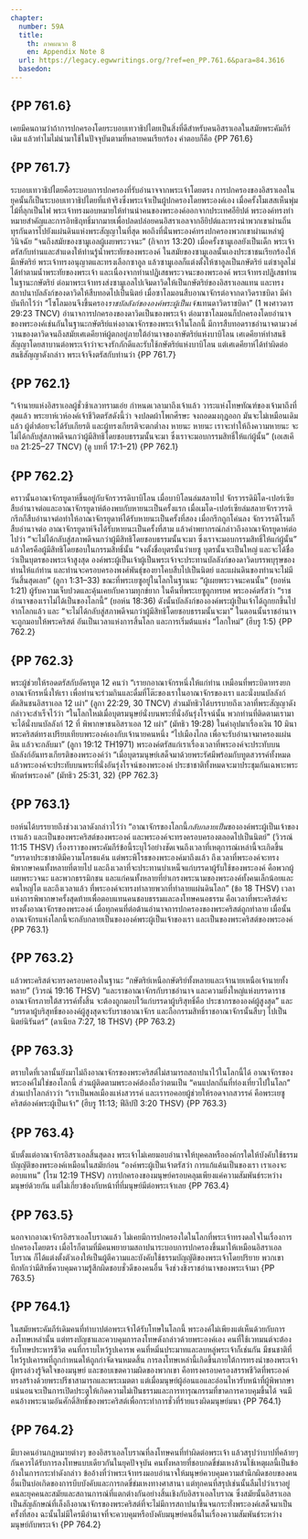 ```yaml
---
chapter:
  number: 59A
  title:
    th: ภาคผนวก 8
    en: Appendix Note 8
  url: https://legacy.egwwritings.org/?ref=en_PP.761.6&para=84.3616
  basedon:
---
```


## {PP 761.6}

เคยมีคนถามว่าถ้าการปกครองโดยระบอบเทวาธิปไตยเป็นสิ่งที่ดีสำหรับคนอิสราเอลในสมัยพระคัมภีร์เดิม แล้วทำไมไม่นำมาใช้ในปัจจุบันตามที่หลายคนเรียกร้อง คำตอบก็คือ {PP 761.6}

## {PP 761.7}

ระบอบเทวาธิปไตยคือระบอบการปกครองที่รับอำนาจจากพระเจ้าโดยตรง การปกครองของอิสราเอลในยุคนั้นก็เป็นระบอบเทวาธิปไตยที่แท้จริงซึ่งพระเจ้าเป็นผู้ปกครองโดยพระองค์เอง เมื่อครั้งโมเสสเห็นพุ่มไม้ที่ลุกเป็นไฟ พระเจ้าทรงมอบหมายให้ท่านนำคนของพระองค์ออกจากประเทศอียิปต์ พระองค์ทรงทำหมายสำคัญและการอิทธิฤทธิ์มากมายเพื่อปลดปล่อยคนอิสราเอลจากอียิปต์และทรงนำพวกเขาผ่านถิ่นทุรกันดารไปยังแผ่นดินแห่งพระสัญญาในที่สุด พอถึงที่นั่นพระองค์ทรงปกครองพวกเขาผ่านเหล่าผู้วินิจฉัย “จนถึงสมัยของซามูเอลผู้เผยพระวจนะ” (กิจการ 13:20) เมื่อครั้งซามูเอลยังเป็นเด็ก พระเจ้าตรัสกับท่านและสำแดงให้ท่านรู้น้ำพระทัยของพระองค์ ในสมัยของซามูเอลนั้นเองประชาชนเรียกร้องให้มีกษัตริย์ พระเจ้าทรงอนุญาตและทรงเลือกซาอูล แล้วซามูเอลก็แต่งตั้งให้ซาอูลเป็นกษัตริย์ แต่ซาอูลไม่ได้ทำตามน้ำพระทัยของพระเจ้า และเนื่องจากท่านปฏิเสธพระวจนะของพระองค์ พระเจ้าทรงปฏิเสธท่านในฐานะกษัตริย์ ต่อมาพระเจ้าทรงส่งซามูเอลไปเจิมดาวิดให้เป็นกษัตริย์ของอิสราเอลแทน และทรงสถาปนาบัลลังก์ของดาวิดให้สืบทอดไปเป็นนิตย์ เมื่อซาโลมอนสืบอาณาจักรต่อจากดาวิดราชบิดา มีคำบันทึกไว้ว่า “โซโลมอนจึงขึ้นครอง*ราชบัลลังก์ขององค์พระผู้เป็นเจ้า*แทนดาวิดราชบิดา” (1 พงศาวดาร 29:23 TNCV) อำนาจการปกครองของดาวิดเป็นของพระเจ้า ต่อมาซาโลมอนก็ปกครองโดยอำนาจของพระองค์เช่นกันในฐานะกษัตริย์แห่งอาณาจักรของพระเจ้าในโลกนี้ มีการสืบทอดราชอำนาจตามวงศ์วานของดาวิดจนถึงสมัยเศเดคียาห์ผู้ตกอยู่ภายใต้อำนาจของกษัตริย์แห่งบาบิโลน เศเดคียาห์ทำสนธิสัญญาโดยสาบานต่อพระเจ้าว่าจะจงรักภักดีและรับใช้กษัตริย์แห่งบาบิโลน แต่เศเดคียาห์ได้ทำผิดต่อสนธิสัญญาดังกล่าว พระเจ้าจึงตรัสกับท่านว่า {PP 761.7}

## {PP 762.1}

“เจ้านายแห่งอิสราเอลผู้ชั่วช้าเลวทรามเอ๋ย กำหนดเวลามาถึงเจ้าแล้ว วาระแห่งโทษทัณฑ์ของเจ้ามาถึงที่สุดแล้ว พระยาห์เวห์องค์เจ้าชีวิตตรัสดังนี้ว่า จงปลดผ้าโพกศีรษะ จงถอดมงกุฎออก มันจะไม่เหมือนเดิมแล้ว ผู้ต่ำต้อยจะได้รับเกียรติ และผู้ทรงเกียรติจะตกต่ำลง หายนะ หายนะ เราจะทำให้ถึงความหายนะ จะไม่ได้กลับสู่สภาพดีจนกว่าผู้มีสิทธิโดยชอบธรรมนั้นจะมา ซึ่งเราจะมอบกรรมสิทธิ์ให้แก่ผู้นั้น” (เอเสเคียล 21:25–27 TNCV) (ดู บทที่ 17:1–21) {PP 762.1}

## {PP 762.2}

คราวนั้นอาณาจักรยูดาห์ขึ้นอยู่กับจักรวรรดิบาบิโลน เมื่อบาบิโลนล่มสลายไป จักรวรรดิมิโด-เปอร์เซียสืบอำนาจต่อและอาณาจักรยูดาห์ต้องพบกับหายนะเป็นครั้งแรก เมื่อเมโด-เปอร์เซียล่มสลายจักรวรรดิกรีกก็สืบอำนาจต่อทำให้อาณาจักรยูดาห์ได้รับหายนะเป็นครั้งที่สอง เมื่อกรีกถูกโค่นลง จักรวรรดิโรมก็สืบอำนาจต่อ อาณาจักรยูดาห์จึงได้รับหายนะเป็นครั้งที่สาม แล้วคำพยากรณ์กล่าวถึงอาณาจักรยูดาห์ต่อไปว่า “จะไม่ได้กลับสู่สภาพดีจนกว่าผู้มีสิทธิโดยชอบธรรมนั้นจะมา ซึ่งเราจะมอบกรรมสิทธิ์ให้แก่ผู้นั้น” แล้วใครคือผู้มีสิทธิโดยชอบในกรรมสิทธิ์นั้น “จงตั้งชื่อบุตรนั้นว่าเยซู บุตรนั้นจะเป็นใหญ่ และจะได้ชื่อว่าเป็นบุตรของพระเจ้าสูงสุด องค์พระผู้เป็นเจ้าผู้เป็นพระเจ้าจะประทานบัลลังก์ของดาวิดบรรพบุรุษของท่านให้แก่ท่าน และท่านจะครอบครองพงศ์พันธุ์ของยาโคบสืบไปเป็นนิตย์ และแผ่นดินของท่านจะไม่มีวันสิ้นสุดเลย” (ลูกา 1:31–33) ขณะที่พระเยซูอยู่ในโลกในฐานนะ “ผู้เผยพระวจนะคนนั้น” (ยอห์น 1:21) ผู้รับความเจ็บปวดและคุ้นเคยกับความทุกข์ยาก ในคืนที่พระเยซูถูกทรยศ พระองค์ตรัสว่า “ราชอำนาจของเราไม่ได้เป็นของโลกนี้” (ยอห์น 18:36) ดังนั้นบัลลังก์ขององค์พระผู้เป็นเจ้าได้ถูกยกขึ้นไปจากโลกแล้ว และ “จะไม่ได้กลับสู่สภาพดีจนกว่าผู้มีสิทธิโดยชอบธรรมนั้นจะมา” ในตอนนั้นราชอำนาจจะถูกมอบให้พระคริสต์ อันเป็นเวลาแห่งการสิ้นโลก และการเริ่มต้นแห่ง “โลกใหม่” (ฮีบรู 1:5) {PP 762.2}

## {PP 762.3}

พระผู้ช่วยให้รอดตรัสกับอัครทูต 12 คนว่า “เรายกอาณาจักรหนึ่งให้แก่ท่าน เหมือนที่พระบิดาทรงยกอาณาจักรหนึ่งให้เรา เพื่อท่านจะร่วมกินและดื่มที่โต๊ะของเราในอาณาจักรของเรา และนั่งบนบัลลังก์ตัดสินชนอิสราเอล 12 เผ่า” (ลูกา 22:29, 30 TNCV) ส่วนมัทธิวได้บรรบายถึงเวลาที่พระสัญญาดังกล่าวจะสำเร็จไว้ว่า “ในโลกใหม่เมื่อบุตรมนุษย์นั่งบนพระที่นั่งอันรุ่งโรจน์นั้น พวกท่านที่ติดตามเรามาจะได้นั่งบนบัลลังก์ 12 ที่ พิพากษาชนอิสราเอล 12 เผ่า” (มัทธิว 19:28) ในคำอุปมาเรื่องเงิน 10 มินา พระคริสต์ทรงเปรียบเทียบพระองค์เองกับเจ้านายคนหนึ่ง “ไปเมืองไกล เพื่อจะรับอำนาจมาครองแผ่นดิน แล้วจะกลับมา” (ลูกา 19:12 TH1971) พระองค์ตรัสแก่เราเรื่องเวลาที่พระองค์จะประทับบนบัลลังก์อันทรงเกียรติ<!--Jeremiah 14:21 TNCV-->ของพระองค์ว่า “เมื่อบุตรมนุษย์เสด็จมาด้วยพระรัศมีพร้อมกับทูตสวรรค์ทั้งหมด แล้วพระองค์จะประทับบนพระที่นั่งอันรุ่งโรจน์ของพระองค์ ประชาชาติทั้งหมดจะมาประชุมกันเฉพาะพระพักตร์พระองค์” (มัทธิว 25:31, 32) {PP 762.3}

## {PP 763.1}

ยอห์นได้บรรยายถึงช่วงเวลาดังกล่าวไว้ว่า “อาณาจักรของโลกนี้*กลับกลายเป็น*ขององค์พระผู้เป็นเจ้าของเราแล้ว และเป็นของพระคริสต์ของพระองค์ และพระองค์จะทรงครอบครองตลอดไปเป็นนิตย์” (วิวรณ์ 11:15 THSV) เรื่องราวของพระคัมภีร์ข้อนี้ระบุไว้อย่างชัดเจนถึงเวลาที่เหตุการณ์เหล่านี้จะเกิดขึ้น “บรรดาประชาชาติมีความโกรธแค้น แต่พระพิโรธของพระองค์มาถึงแล้ว ถึงเวลาที่พระองค์จะทรงพิพากษาคนทั้งหลายที่ตายไป และถึงเวลาที่จะประทานบำเหน็จแก่บรรดาผู้รับใช้ของพระองค์ คือพวกผู้เผยพระวจนะ และพวกธรรมิกชน และแก่คนทั้งหลายที่ยำเกรงพระนามของพระองค์ทั้งคนเล็กน้อยและคนใหญ่โต และถึงเวลาแล้ว ที่พระองค์จะทรงทำลายพวกที่ทำลายแผ่นดินโลก” (ข้อ 18 THSV) เวลาแห่งการพิพากษาครั้งสุดท้ายเพื่อตอบแทนคนชอบธรรมและลงโทษคนอธรรม คือเวลาที่พระคริสต์จะทรงตั้งอาณาจักรของพระองค์ เมื่อทุกคนที่ต่อต้านอำนาจการปกครองของพระคริสต์ถูกทำลาย เมื่อนั้นอาณาจักรแห่งโลกนี้จะกลับกลายเป็นขององค์พระผู้เป็นเจ้าของเรา และเป็นของพระคริสต์ของพระองค์ {PP 763.1}

## {PP 763.2}

แล้วพระคริสต์จะทรงครอบครองในฐานะ “กษัตริย์เหนือกษัตริย์ทั้งหลายและเจ้านายเหนือเจ้านายทั้งหลาย” (วิวรณ์ 19:16 THSV) “และราชอาณาจักรกับราชอำนาจ และความยิ่งใหญ่แห่งบรรดาราชอาณาจักรภายใต้สวรรค์ทั้งสิ้น จะต้องถูกมอบไว้แก่บรรดาผู้บริสุทธิ์คือ ประชากรขององค์ผู้สูงสุด” และ “บรรดาผู้บริสุทธิ์ขององค์ผู้สูงสุดจะรับราชอาณาจักร และถือกรรมสิทธิ์ราชอาณาจักรนั้นสืบๆ ไปเป็นนิตย์นิรันดร์” (ดาเนียล 7:27, 18 THSV) {PP 763.2}

## {PP 763.3}

ตราบใดที่เวลานั้นยังมาไม่ถึงอาณาจักรของพระคริสต์ไม่สามารถสถาปนาไว้ในโลกนี้ได้ อาณาจักรของพระองค์ไม่ใช่ของโลกนี้ ส่วนผู้ติดตามพระองค์ต้องถือว่าตนเป็น “คนแปลกถิ่นที่ท่องเที่ยวไปในโลก” ส่วนเปาโลกล่าวว่า “เราเป็นพลเมืองแห่งสวรรค์ และเรารอคอยผู้ช่วยให้รอดจากสวรรค์ คือพระเยซูคริสต์องค์พระผู้เป็นเจ้า” (ฮีบรู 11:13; ฟีลิปปี 3:20 THSV) {PP 763.3}

## {PP 763.4}

นับตั้งแต่อาณาจักรอิสราเอลสิ้นสุดลง พระเจ้าไม่เคยมอบอำนาจให้บุคคลหรือองค์กรใดให้บังคับใช้ธรรมบัญญัติของพระองค์เหมือนในสมัยก่อน “องค์พระผู้เป็นเจ้าตรัสว่า การแก้แค้นเป็นของเรา เราเองจะตอบแทน” (โรม 12:19 THSV) การปกครองของมนุษย์ครอบคลุมเพียงแค่ความสัมพันธ์ระหว่างมนุษย์ด้วยกัน แต่ไม่เกี่ยวข้องกับหน้าที่ที่มนุษย์มีต่อพระเจ้าเลย {PP 763.4}

## {PP 763.5}

นอกจากอาณาจักรอิสราเอลโบราณแล้ว ไม่เคยมีการปกครองใดในโลกที่พระเจ้าทรงดลใจในเรื่องการปกครองโดยตรง เมื่อไรก็ตามที่มีคนพยายามสถาปนาระบอบการปกครองขึ้นมาให้เหมือนอิสราเอลโบราณ ก็ได้แต่งตั้งตัวเองให้เป็นผู้ตีความและบังคับใช้ธรรมบัญญัติของพระเจ้าโดยปริยาย พวกเขาทึกทักว่ามีสิทธิ์ควบคุมความรู้สึกผิดชอบชั่วดีของคนอื่น จึงช่วงชิงราชอำนาจของพระเจ้ามา {PP 763.5}

## {PP 764.1}

ในสมัยพระคัมภีร์เดิมคนที่ทำบาปต่อพระเจ้าได้รับโทษในโลกนี้ พระองค์ไม่เพียงแต่เห็นด้วยกับการลงโทษเหล่านั้น แต่ทรงบัญชาและควบคุมการลงโทษดังกล่าวด้วยพระองค์เอง คนที่ใช้เวทมนต์จะต้องรับโทษประหารชีวิต คนที่กราบไหว้รูปเคารพ คนที่หมิ่นประมาทและลบหลู่พระเจ้าก็เช่นกัน มีชนชาติที่ไหว้รูปเคารพที่ถูกกำหนดให้ถูกกำจัดจนหมดสิ้น การลงโทษเหล่านี้เกิดขึ้นภายใต้การทรงนำของพระเจ้าผู้ทรงล่วงรู้จิตใจของมนุษย์ และขอบเขตความผิดของพวกเขา คือทรงครอบครองสรรพชีวิตที่พระองค์ทรงสร้างด้วยพระปรีชาสามารถและพระเมตตา แต่เมื่อมนุษย์ผู้อ่อนแอและอ่อนไหวรับหน้าที่ผู้พิพากษา แน่นอนจะเป็นการเปิดประตูให้เกิดความไม่เป็นธรรมและการทารุณกรรมที่ขาดการควบคุมขึ้นได้ จนมีคนอ้างพระนามอันศักดิ์สิทธิ์ของพระคริสต์เพื่อกระทำการชั่วที่ร้ายแรงผิดมนุษย์มนา {PP 764.1}

## {PP 764.2}

มีบางคนอ่านกฎหมายต่างๆ ของอิสราเอลโบราณที่ลงโทษคนที่ทำผิดต่อพระเจ้า แล้วสรุปว่าบาปที่คล้ายๆ กันควรได้รับการลงโทษแบบเดียวกันในยุคปัจจุบัน คนทั้งหลายที่ชอบกดขี่ข่มเหงล้วนใช้เหตุผลนี้เป็นข้ออ้างในการกระทำดังกล่าว ข้ออ้างที่ว่าพระเจ้าทรงมอบอำนาจให้มนุษย์ควบคุมความสำนึกผิดชอบของคนอื่นเป็นบ่อเกิดของการบีบบังคับและการกดขี่ข่มเหงทางศาสานา แต่ทุกคนที่สรุปเช่นนั้นลืมไปว่าเราอยู่คนละยุคคนละสมัยและสถานการณ์ที่แตกต่างกันอย่างสิ้นเชิงกับอิสราเอลโบราณ ซึ่งสมัยนั้นอิสราเอลเป็นสัญลักษณ์ที่เล็งถึงอาณาจักรของพระคริสต์ที่จะไม่มีการสถาปนาขึ้นจนกระทั่งพระองค์เสด็จมาเป็นครั้งที่สอง ฉะนั้นไม่มีใครมีอำนาจที่จะควบคุมหรือบังคับมนุษย์คนอื่นในเรื่องความสัมพันธ์ระหว่างมนุษย์กับพระเจ้า {PP 764.2}
